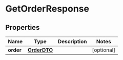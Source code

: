 

# GetOrderResponse

## Properties

Name | Type | Description | Notes
------------ | ------------- | ------------- | -------------
**order** | [**OrderDTO**](OrderDTO.md) |  |  [optional]




